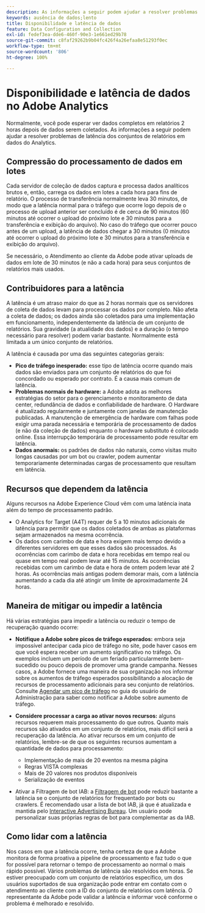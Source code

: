 ```yaml
---
description: As informações a seguir podem ajudar a resolver problemas de latência dos conjuntos de relatórios em dados do Analytics.
keywords: ausência de dados;lento
title: Disponibilidade e latência de dados
feature: Data Configuration and Collection
exl-id: fedef3ea-dde6-460f-90e3-1e661ed29b78
source-git-commit: c8faf29262b9b04fc426f4a26efaa8e51293f0ec
workflow-type: tm+mt
source-wordcount: '806'
ht-degree: 100%

---
```


# Disponibilidade e latência de dados no Adobe Analytics

Normalmente, você pode esperar ver dados completos em relatórios 2 horas depois de dados serem coletados. As informações a seguir podem ajudar a resolver problemas de latência dos conjuntos de relatórios em dados do Analytics.

## Compressão do processamento de dados em lotes

Cada servidor de coleção de dados captura e processa dados analíticos brutos e, então, carrega os dados em lotes a cada hora para fins de relatório. O processo de transferência normalmente leva 30 minutos, de modo que a latência normal para o tráfego que ocorre logo depois de o processo de upload anterior ser concluído é de cerca de 90 minutos (60 minutos até ocorrer o upload do próximo lote e 30 minutos para a transferência e exibição do arquivo). No caso do tráfego que ocorrer pouco antes de um upload, a latência de dados chegar a 30 minutos (0 minutos até ocorrer o upload do próximo lote e 30 minutos para a transferência e exibição do arquivo).

Se necessário, o Atendimento ao cliente da Adobe pode ativar uploads de dados em lote de 30 minutos (e não a cada hora) para seus conjuntos de relatórios mais usados.

## Contribuidores para a latência

A latência é um atraso maior do que as 2 horas normais que os servidores de coleta de dados levam para processar os dados por completo. Não afeta a coleta de dados; os dados ainda são coletados para uma implementação em funcionamento, independentemente da latência de um conjunto de relatórios. Sua gravidade (a atualidade dos dados) e a duração (o tempo necessário para resolver) podem variar bastante. Normalmente está limitada a um único conjunto de relatórios.

A latência é causada por uma das seguintes categorias gerais:

* **Pico de tráfego inesperado:** esse tipo de latência ocorre quando mais dados são enviados para um conjunto de relatórios do que foi concordado ou esperado por contrato. É a causa mais comum de latência.
* **Problemas normais de hardware:** a Adobe adota as melhores estratégias do setor para o gerenciamento e monitoramento de data center, redundância de dados e confiabilidade de hardware. O Hardware é atualizado regularmente e juntamente com janelas de manutenção publicadas. A manutenção de emergência de hardware com falhas pode exigir uma parada necessária e temporária de processamento de dados (e não da coleção de dados) enquanto o hardware substituto é colocado online. Essa interrupção temporária de processamento pode resultar em latência.
* **Dados anormais:** os padrões de dados não naturais, como visitas muito longas causadas por um bot ou crawler, podem aumentar temporariamente determinadas cargas de processamento que resultam em latência.

## Recursos que dependem da latência

Alguns recursos na Adobe Experience Cloud vêm com uma latência inata além do tempo de processamento padrão.

* O Analytics for Target (A4T) requer de 5 a 10 minutos adicionais de latência para permitir que os dados coletados de ambas as plataformas sejam armazenados na mesma ocorrência.
* Os dados com carimbo de data e hora exigem mais tempo devido a diferentes servidores em que esses dados são processados. As ocorrências com carimbo de data e hora recebidas em tempo real ou quase em tempo real podem levar até 15 minutos. As ocorrências recebidas com um carimbo de data e hora de ontem podem levar até 2 horas. As ocorrências mais antigas podem demorar mais, com a latência aumentando a cada dia até atingir um limite de aproximadamente 24 horas.

## Maneira de mitigar ou impedir a latência

Há várias estratégias para impedir a latência ou reduzir o tempo de recuperação quando ocorre:

* **Notifique a Adobe sobre picos de tráfego esperados:** embora seja impossível antecipar cada pico de tráfego no site, pode haver casos em que você espera receber um aumento significativo no tráfego. Os exemplos incluem um período de um feriado particularmente bem-sucedido ou pouco depois de promover uma grande campanha. Nesses casos, a Adobe fornece uma maneira de sua organização nos informar sobre os aumentos de tráfego esperados possibilitando a alocação de recursos de processamento adicionais para seu conjunto de relatórios. Consulte [Agendar um pico de tráfego](/help/admin/c-traffic-management/t-traffic-schedule-spike.md) no guia do usuário de Administração para saber como notificar a Adobe sobre aumento de tráfego.
* **Considere processar a carga ao ativar novos recursos:** alguns recursos requerem mais processamento do que outros. Quanto mais recursos são ativados em um conjunto de relatórios, mais difícil será a recuperação da latência. Ao ativar recursos em um conjunto de relatórios, lembre-se de que os seguintes recursos aumentam a quantidade de dados para processamento:

   * Implementação de mais de 20 eventos na mesma página
   * Regras VISTA complexas
   * Mais de 20 valores nos produtos disponíveis
   * Serialização de eventos

* Ativar a Filtragem de bot IAB: a [Filtragem de bot](/help/admin/admin/bot-removal/bot-removal.md) pode reduzir bastante a latência se o conjunto de relatórios for frequentado por bots ou crawlers. É recomendado usar a lista de bot IAB, já que é atualizada e mantida pelo [Interactive Advertising Bureau](https://www.iab.net/about_the_iab). Um usuário pode personalizar suas próprias regras de bot para complementar as da IAB.

## Como lidar com a latência

Nos casos em que a latência ocorre, tenha certeza de que a Adobe monitora de forma proativa a pipeline de processamento e faz tudo o que for possível para retornar o tempo de processamento ao normal o mais rápido possível. Vários problemas de latência são resolvidos em horas. Se estiver preocupado com um conjunto de relatórios específico, um dos usuários suportados de sua organização pode entrar em contato com o atendimento ao cliente com a ID do conjunto de relatórios com latência. O representante da Adobe pode validar a latência e informar você conforme o problema é melhorado e resolvido.
